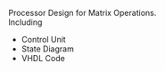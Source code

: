 Processor Design for Matrix Operations. </br>
Including 
  * Control Unit
  * State Diagram
  * VHDL Code
